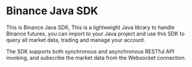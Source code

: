 # Binance Java SDK

This is Binance Java SDK, This is a lightweight Java library to handle Binance futures, you can import to your Java project and use this SDK to query all market data, trading and manage your account.

The SDK supports both synchronous and asynchronous RESTful API invoking, and subscribe the market data from the Websocket connection.


